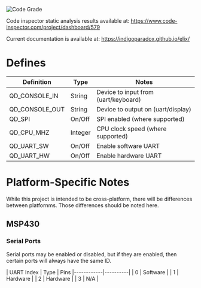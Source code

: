 
![Code Grade](https://www.code-inspector.com/project/579/status/svg)

Code inspector static analysis results available at: https://www.code-inspector.com/project/dashboard/579

Current documentation is available at: https://indigoparadox.github.io/elix/

# Defines

| Definition      | Type    | Notes                                  |
|-----------------|---------|----------------------------------------|
| QD\_CONSOLE\_IN   | String  | Device to input from (uart/keyboard)   |
| QD\_CONSOLE\_OUT  | String  | Device to output on (uart/display)     |
| QD\_SPI          | On/Off  | SPI enabled (where supported)          |
| QD\_CPU\_MHZ      | Integer | CPU clock speed (where supported)      |
| QD\_UART\_SW      | On/Off  | Enable software UART                   |
| QD\_UART\_HW      | On/Off  | Enable hardware UART                   |

# Platform-Specific Notes

While this project is intended to be cross-platform, there will be differences
between platfornms. Those differences should be noted here.

## MSP430

### Serial Ports

Serial ports may be enabled or disabled, but if they are enabled, then certain
ports will always have the same ID.

| UART Index | Type     | Pins
|------------|----------|
| 0          | Software | 
| 1          | Hardware |
| 2          | Hardware |
| 3          | N/A      |

